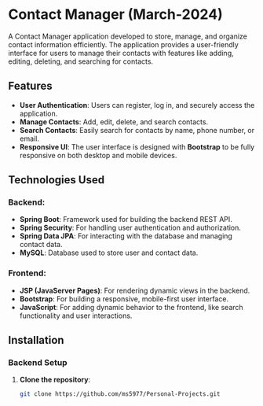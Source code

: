 # Contact Manager (March-2024)

A Contact Manager application developed to store, manage, and organize contact information efficiently. The application provides a user-friendly interface for users to manage their contacts with features like adding, editing, deleting, and searching for contacts.

## Features

- **User Authentication**: Users can register, log in, and securely access the application.
- **Manage Contacts**: Add, edit, delete, and search contacts.
- **Search Contacts**: Easily search for contacts by name, phone number, or email.
- **Responsive UI**: The user interface is designed with **Bootstrap** to be fully responsive on both desktop and mobile devices.

## Technologies Used

### Backend:
- **Spring Boot**: Framework used for building the backend REST API.
- **Spring Security**: For handling user authentication and authorization.
- **Spring Data JPA**: For interacting with the database and managing contact data.
- **MySQL**: Database used to store user and contact data.

### Frontend:
- **JSP (JavaServer Pages)**: For rendering dynamic views in the backend.
- **Bootstrap**: For building a responsive, mobile-first user interface.
- **JavaScript**: For adding dynamic behavior to the frontend, like search functionality and user interactions.

## Installation

### Backend Setup

1. **Clone the repository**:

   ```bash
   git clone https://github.com/ms5977/Personal-Projects.git
